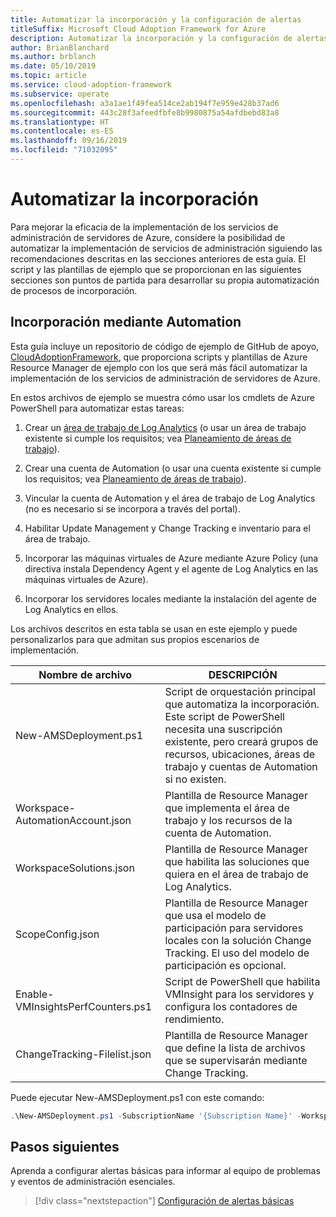 ```yaml
---
title: Automatizar la incorporación y la configuración de alertas
titleSuffix: Microsoft Cloud Adoption Framework for Azure
description: Automatizar la incorporación y la configuración de alertas
author: BrianBlanchard
ms.author: brblanch
ms.date: 05/10/2019
ms.topic: article
ms.service: cloud-adoption-framework
ms.subservice: operate
ms.openlocfilehash: a3a1ae1f49fea514ce2ab194f7e959e428b37ad6
ms.sourcegitcommit: 443c28f3afeedfbfe8b9980875a54afdbebd83a8
ms.translationtype: HT
ms.contentlocale: es-ES
ms.lasthandoff: 09/16/2019
ms.locfileid: "71032095"
---
```

# <a name="automate-onboarding"></a>Automatizar la incorporación

Para mejorar la eficacia de la implementación de los servicios de administración de servidores de Azure, considere la posibilidad de automatizar la implementación de servicios de administración siguiendo las recomendaciones descritas en las secciones anteriores de esta guía. El script y las plantillas de ejemplo que se proporcionan en las siguientes secciones son puntos de partida para desarrollar su propia automatización de procesos de incorporación.

## <a name="onboarding-by-using-automation"></a>Incorporación mediante Automation

Esta guía incluye un repositorio de código de ejemplo de GitHub de apoyo, [CloudAdoptionFramework](https://aka.ms/CAF/manage/automation-samples), que proporciona scripts y plantillas de Azure Resource Manager de ejemplo con los que será más fácil automatizar la implementación de los servicios de administración de servidores de Azure.

En estos archivos de ejemplo se muestra cómo usar los cmdlets de Azure PowerShell para automatizar estas tareas:

1. Crear un [área de trabajo de Log Analytics](https://docs.microsoft.com/azure/azure-monitor/platform/manage-access) (o usar un área de trabajo existente si cumple los requisitos; vea [Planeamiento de áreas de trabajo](./prerequisites.md#log-analytics-workspace-and-automation-account-planning)).

2. Crear una cuenta de Automation (o usar una cuenta existente si cumple los requisitos; vea [Planeamiento de áreas de trabajo](./prerequisites.md#log-analytics-workspace-and-automation-account-planning)).

3. Vincular la cuenta de Automation y el área de trabajo de Log Analytics (no es necesario si se incorpora a través del portal).

4. Habilitar Update Management y Change Tracking e inventario para el área de trabajo.

5. Incorporar las máquinas virtuales de Azure mediante Azure Policy (una directiva instala Dependency Agent y el agente de Log Analytics en las máquinas virtuales de Azure).

6. Incorporar los servidores locales mediante la instalación del agente de Log Analytics en ellos.

Los archivos descritos en esta tabla se usan en este ejemplo y puede personalizarlos para que admitan sus propios escenarios de implementación.

| Nombre de archivo | DESCRIPCIÓN |
|-----------|-------------|
| New-AMSDeployment.ps1 | Script de orquestación principal que automatiza la incorporación. Este script de PowerShell necesita una suscripción existente, pero creará grupos de recursos, ubicaciones, áreas de trabajo y cuentas de Automation si no existen. |
| Workspace-AutomationAccount.json | Plantilla de Resource Manager que implementa el área de trabajo y los recursos de la cuenta de Automation. |
| WorkspaceSolutions.json | Plantilla de Resource Manager que habilita las soluciones que quiera en el área de trabajo de Log Analytics. |
| ScopeConfig.json | Plantilla de Resource Manager que usa el modelo de participación para servidores locales con la solución Change Tracking. El uso del modelo de participación es opcional. |
| Enable-VMInsightsPerfCounters.ps1 | Script de PowerShell que habilita VMInsight para los servidores y configura los contadores de rendimiento. |
| ChangeTracking-Filelist.json | Plantilla de Resource Manager que define la lista de archivos que se supervisarán mediante Change Tracking. |

Puede ejecutar New-AMSDeployment.ps1 con este comando:

```powershell
.\New-AMSDeployment.ps1 -SubscriptionName '{Subscription Name}' -WorkspaceName '{Workspace Name}' -WorkspaceLocation '{Azure Location}' -AutomationAccountName {Account Name} -AutomationAccountLocation {Account Location}
```

## <a name="next-steps"></a>Pasos siguientes

Aprenda a configurar alertas básicas para informar al equipo de problemas y eventos de administración esenciales.

> [!div class="nextstepaction"]
> [Configuración de alertas básicas](./setup-alerts.md)
